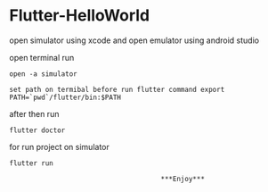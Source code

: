 # Flutter-HelloWorld

open simulator using xcode and
open emulator using android studio

open terminal run
```
open -a simulator
```
```       
set path on termibal before run flutter command export PATH=`pwd`/flutter/bin:$PATH
```
after then run 
```
flutter doctor
```
for run project on simulator 
```
flutter run
```

                                          ***Enjoy***
